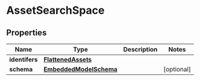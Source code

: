 
# AssetSearchSpace

## Properties
Name | Type | Description | Notes
------------ | ------------- | ------------- | -------------
**identifers** | [**FlattenedAssets**](FlattenedAssets.md) |  | 
**schema** | [**EmbeddedModelSchema**](EmbeddedModelSchema.md) |  |  [optional]



